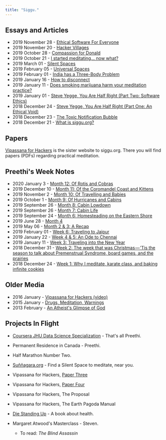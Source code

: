 ```yaml
---
title: "Siggu."
---
```


## Essays and Articles

- 2019 November 28 - [Ethical Software For Everyone](https://www.deobald.ca/essays/2019-11-28-ethical-software-for-everyone/)
- 2019 November 20 - [Hacker Villages](https://www.deobald.ca/essays/2019-11-20-hacker-villages/)
- 2019 October 28 - [Compassion for Donald](https://www.deobald.ca/essays/2019-08-28-compassion-for-donald/)
- 2019 October 21 - [I started meditating... now what?](https://www.deobald.ca/essays/2019-08-21-i-started-meditating-now-what/)
- 2019 March 01 - [Silent Spaces](https://www.deobald.ca/essays/2019-03-01-silent-spaces/)
- 2019 February 05 - [Universal Spaces](https://www.deobald.ca/essays/2019-02-05-universal-spaces/)
- 2019 February 01 - [India has a Three-Body Problem](https://www.deobald.ca/essays/2019-02-01-india-has-a-three-body-problem/)
- 2019 January 16 - [How to disconnect](https://www.deobald.ca/essays/2019-01-16-how-to-disconnect/)
- 2019 January 11 - [Does smoking marijuana harm your meditation practice?](https://www.deobald.ca/essays/2019-01-11-does-smoking-marijuana-harm-your-meditation-practice/)
- 2019 January 01 - [Steve Yegge, You Are Half Right (Part Two: Software Ethics)](https://www.deobald.ca/essays/2019-01-01-steve-yegge-you-are-half-right-part-two-software-ethics/)
- 2018 December 24 - [Steve Yegge, You Are Half Right (Part One: An Ethical Void)](https://www.deobald.ca/essays/2018-12-25-steve-yegge-you-are-half-right-part-one-an-ethical-void/)
- 2018 December 23 - [The Toxic Notification Bubble](https://www.deobald.ca/essays/2018-12-23-the-toxic-notification-bubble/)
- 2018 December 21 - [What is siggu.org?](https://www.deobald.ca/essays/2018-12-21-what-is-siggu-org/)

## Papers

[Vipassana for Hackers](https://vipassana-for-hackers.org) is the sister website to siggu.org. There you will find papers (PDFs) regarding practical meditation.

## Preethi's Week Notes

- 2020 January 3 - [Month 12: Of Rotis and Cobras](https://medium.com/siggu/month-12-of-rotis-and-cobras-88d2a84ac4c3)
- 2019 December 10 - [Month 11: Of the Coromandel Coast and Kittens](https://medium.com/siggu/month-11-of-the-coromandel-coast-and-kittens-a0a17e6d5f6a)
- 2019 November 2 - [Month 10: Of Travelling and Babies](https://medium.com/siggu/month-10-of-travelling-and-babies-430894de5e0f)
- 2019 October 1 - [Month 9: Of Hurricanes and Cabins](https://medium.com/siggu/month-9-of-hurricanes-cabins-7ff26a3a3dc7)
- 2019 September 26 - [Month 8: Cabin Lowdown](https://medium.com/siggu/cabining-month-3-8e5872267b92)
- 2019 September 26 - [Month 7: Cabin Life](https://medium.com/siggu/cabin-life-month-2-e35478ccf17a)
- 2019 September 24 - [Month 6: Homesteading on the Eastern Shore](https://medium.com/siggu/living-in-a-cabin-month-1-fc394a61bb05)
- 2019 June 28 - [Month 4](https://medium.com/siggu/month-4-c0d51a5de9af)
- 2019 May 06 - [Month 2 & 3: A Recap](https://medium.com/siggu/month-2-3-a-recap-7513dc46e95e)
- 2019 February 01 - [Week 6: Traveling to Jaipur](https://medium.com/siggu/week-6-traveling-to-jaipur-e5d4ed82333e)
- 2019 January 22 - [Week 4 & 5: An Ode to Chennai](https://medium.com/siggu/week-4-5-an-ode-to-chennai-b3d720a323a9)
- 2019 January 11 - [Week 3: Traveling into the New Year](https://medium.com/siggu/week-3-da6670c2f5a0)
- 2018 December 31 - [Week 2: The week that was Christmas — ’Tis the season to talk about Premenstrual Syndrome, board games, and the prairies](https://medium.com/siggu/week-2-the-week-that-was-christmas-tis-the-season-to-talk-about-premenstrual-syndrome-board-fcf56b0a44c1)
- 2018 December 24 - [Week 1: Why I meditate, karate class, and baking infinite cookies](https://medium.com/siggu/week-1-the-week-before-christmas-or-why-i-meditate-karate-class-and-baking-infinite-cookies-48da5ca38b54)

## Older Media

- 2016 January - [Vipassana for Hackers (video)](https://www.youtube.com/watch?v=1BWYqHbF00c)
- 2015 January - [Drugs, Meditation, Warnings](http://blog.deobald.ca/2015/01/drugs-meditation-warnings.html)
- 2013 February - [An Atheist's Glimpse of God](http://blog.deobald.ca/2013/02/an-atheists-glimpse-of-god.html)

## Projects In Flight

- [Coursera JHU Data Science Specialization](https://www.coursera.org/specializations/jhu-data-science) - That's all Preethi.
- Permanent Residence in Canada - Preethi.
- Half Marathon Number Two.

- [Suññagara.org](https://www.sunnagara.org) - Find a Silent Space to meditate, near you.
- Vipassana for Hackers, [Paper Three](https://github.com/deobald/vipassana-for-hackers/blob/master/paper-three/paper-three.tex)
- Vipassana for Hackers, [Paper Four](https://github.com/deobald/vipassana-for-hackers/blob/master/paper-four/paper-four.tex)
- Vipassana for Hackers, The Proposal
- Vipassana for Hackers, The Earth Pagoda Manual
- [Die Standing Up](https://github.com/deobald/die-standing-up) - A book about health.
- Margaret Atwood's Masterclass - Steven.
    - To read: _The Blind Assassin_
